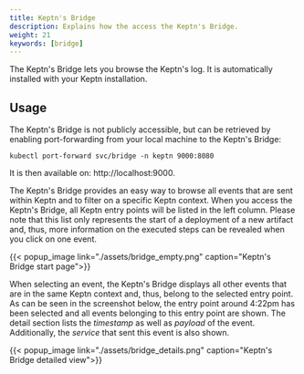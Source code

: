 ```yaml
---
title: Keptn's Bridge
description: Explains how the access the Keptn's Bridge.
weight: 21
keywords: [bridge]
---
```


The Keptn's Bridge lets you browse the Keptn's log. It is automatically installed with your Keptn installation.

## Usage

The Keptn's Bridge is not publicly accessible, but can be retrieved by enabling port-forwarding from your local machine to the Keptn's Bridge:

```console
kubectl port-forward svc/bridge -n keptn 9000:8080
```

It is then available on: http://localhost:9000.

The Keptn's Bridge provides an easy way to browse all events that are sent within Keptn and to filter on a specific Keptn context. When you access the Keptn's Bridge, all Keptn entry points will be listed in the left column. Please note that this list only represents the start of a deployment of a new artifact and, thus, more information on the executed steps can be revealed when you click on one event.

  {{< popup_image
  link="./assets/bridge_empty.png"
  caption="Keptn's Bridge start page">}}

When selecting an event, the Keptn's Bridge displays all other events that are in the same Keptn context and, thus, belong to the selected entry point. As can be seen in the screenshot below, the entry point around 4:22pm has been selected and all events belonging to this entry point are shown. The detail section lists the _timestamp_ as well as _payload_ of the event. Additionally, the _service_ that sent this event is also shown.

  {{< popup_image
  link="./assets/bridge_details.png"
  caption="Keptn's Bridge detailed view">}}

